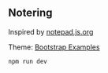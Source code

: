 

## Notering

Inspired by [notepad.js.org](https://notepad.js.org/)

Theme: [Bootstrap Examples](https://getbootstrap.com/docs/5.0/examples/heroes/)

```sh
npm run dev
```